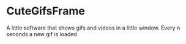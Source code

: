 # CuteGifsFrame
A little software that shows gifs and videos in a little window. Every n seconds a new gif is loaded
